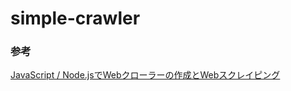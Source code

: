 # simple-crawler

### 参考
[JavaScript / Node.jsでWebクローラーの作成とWebスクレイピング](https://laboratory.kazuuu.net/creating-a-web-crawler-with-javascript-node-js/)
